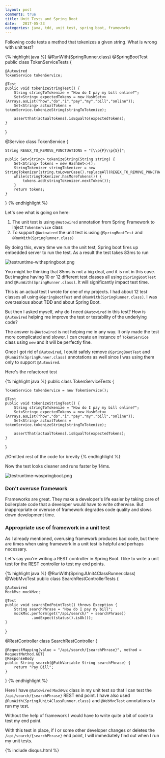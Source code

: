 ```yaml
---
layout: post
comments: true
title: Unit Tests and Spring Boot
date:   2017-05-23
categories: java, tdd, unit test, spring boot, frameworks
---
```


Following code tests a method that tokenizes a given string. What is
wrong with unit test?

{% highlight java %}
@RunWith(SpringRunner.class)
@SpringBootTest
public class TokenServiceTests {

    @Autowired
    TokenService tokenService;

    @Test
    public void tokenizeStringTest() {
        String stringToTokenize = "How do I pay my bill online?";
        Set<String> expectedTokens = new HashSet<>(Arrays.asList("how","do","i","pay","my","bill","online"));
        Set<String> actualTokens = tokenService.tokenizeString(stringToTokenize);

        assertThat(actualTokens).isEqualTo(expectedTokens);
    }
}

@Service
class TokenService {

    String REGEX_TO_REMOVE_PUNCTUATIONS = "[\\p{P}\\p{S}]";

    public Set<String> tokenizeString(String string) {
        Set<String> tokens = new HashSet<>();
        StringTokenizer stringTokenizer = new StringTokenizer(string.toLowerCase().replaceAll(REGEX_TO_REMOVE_PUNCTUATIONS,""));
        while(stringTokenizer.hasMoreTokens()) {
            tokens.add(stringTokenizer.nextToken());
        }
        return tokens;
    }
}
{% endhighlight %}

Let's see what is going on here:
1. The unit test is using ```@Autowired``` annotation from Spring
   Framework to inject ```TokenService``` class
2. To support ```@Autowired``` the unit test is using
   ```@SpringBootTest``` and ```@RunWith(SpringRunner.class)```

By doing this, every time we run the unit test, Spring boot fires up
embedded server to run the test. As a result the test takes 83ms to run

![testruntime-withspringboot.png](/testruntime-withspringboot.png)

You might be thinking that 85ms is not a big deal, and it is not in this
case. But imagine having 10 or 12 different test classes all using
```@SpringBootTest``` and ```@RunWith(SpringRunner.class)```. It will
significantly impact test time.

This is an actual test I wrote for one of my projects. I had about 12
test classes all using ```@SpringBootTest``` and
```@RunWith(SpringRunner.class)```. I was overzealous about TDD and
about Spring Boot.

But then I asked myself, why do I need ```@Autowired``` in this test?
How is ```@Autowired``` helping me improve the test or testability of
the underlying code?

The answer is ```@Autowired``` is not helping me in any way. It only
made the test more complicated and slower. I can create an instance of
```TokenService``` class using ```new``` and it will be perfectly fine.

Once I got rid of ```@Autowired```, I could safely remove
```@SpringBootTest``` and ```@RunWith(SpringRunner.class)``` annotations
as well since I was using them only to support ```@Autowired```.

Here's the refactored test

{% highlight java %}
public class TokenServiceTests {

    TokenService tokenService = new TokenService();

    @Test
    public void tokenizeStringTest() {
        String stringToTokenize = "How do I pay my bill online?";
        Set<String> expectedTokens = new HashSet<>(Arrays.asList("how","do","i","pay","my","bill","online"));
        Set<String> actualTokens = tokenService.tokenizeString(stringToTokenize);

        assertThat(actualTokens).isEqualTo(expectedTokens);
    }
}

//Omitted rest of the code for brevity
{% endhighlight %}

Now the test looks cleaner and runs faster by 14ms.

![testruntime-wospringboot.png](/testruntime-wospringboot.png)

### Don't overuse framework
Frameworks are great. They make a developer's life easier by taking care
of boilerplate code that a developer would have to write otherwise. But
inappropriate or overuse of framework degrades code quality and slows
down development time.

### Appropriate use of framework in a unit test
As I already mentioned, overusing framework produces bad code, but there
are times when using framework in a unit test is helpful and perhaps necessary.

Let's say you're writing a REST controller in Spring Boot. I like to
write a unit test for the REST controller to test my end points.

{% highlight java %}
@RunWith(SpringJUnit4ClassRunner.class)
@WebMvcTest
public class SearchRestControllerTests {

    @Autowired
    MockMvc mockMvc;

    @Test
    public void searchEndPointTest() throws Exception {
        String searchPhrase = "How do I pay my bill";
        mockMvc.perform(get("/api/search/" + searchPhrase))
                .andExpect(status().isOk());
    }
}

@RestController
class SearchRestController {

    @RequestMapping(value = "/api/search/{searchPhrase}", method = RequestMethod.GET)
    @ResponseBody
    public String search(@PathVariable String searchPhrase) {
        return "Pay Bill";
    }
}
{% endhighlight %}

Here I have ```@Autowired``` ```MockMvc``` class in my unit test so that
I can test the ```/api/search/{searchPhrase}``` REST end point. I have
also used ```@RunWith(SpringJUnit4ClassRunner.class)``` and
```@WebMvcTest``` annotations to run my test.

Without the help of framework I would have to write quite a bit of code
to test my end point.

With this test in place, if I or some other developer changes or deletes
the ```/api/search/{searchPhrase}``` end point, I will immediately find
out when I run my unit tests.


{% include disqus.html %}